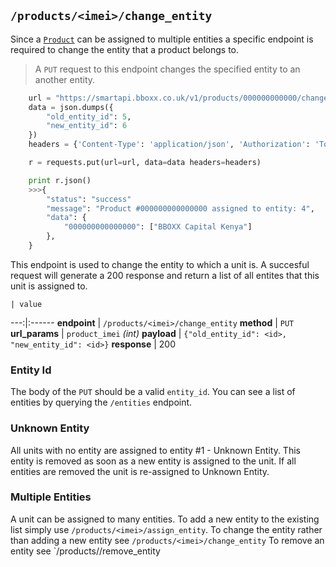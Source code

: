 ## `/products/<imei>/change_entity`

Since a <a href="#/product">`Product`</a> can be assigned to multiple entities a specific endpoint is required to change the entity that a product belongs to. 

> A `PUT` request to this endpoint changes the specified entity to an another entity.

```python
    url = "https://smartapi.bboxx.co.uk/v1/products/000000000000/change_entity"
    data = json.dumps({
        "old_entity_id": 5,
        "new_entity_id": 6
    })
    headers = {'Content-Type': 'application/json', 'Authorization': 'Token token=' + A_VALID_TOKEN}

    r = requests.put(url=url, data=data headers=headers)

    print r.json()
    >>>{
        "status": "success"
        "message": "Product #000000000000000 assigned to entity: 4",
        "data": {
            "000000000000000": ["BBOXX Capital Kenya"]
        },
    }
```

This endpoint is used to change the entity to which a unit is. A succesful request will generate a 200 response and return a list of all entites that this unit is assigned to. 

    | value 
---:|:------
__endpoint__ | `/products/<imei>/change_entity`
__method__ | `PUT`
__url_params__ | `product_imei` _(int)_
__payload__ | `{"old_entity_id": <id>, "new_entity_id": <id>}`
__response__ | 200

### Entity Id
The body of the `PUT` should be a valid `entity_id`. You can see a list of entities by querying the `/entities` endpoint.

### Unknown Entity
All units with no entity are assigned to entity #1 - Unknown Entity. This entity is removed as soon as a new entity is assigned to the unit. If all entities are removed the unit is re-assigned to Unknown Entity. 

### Multiple Entities
A unit can be assigned to many entities. 
To add a new entity to the existing list simply use `/products/<imei>/assign_entity`. 
To change the entity rather than adding a new entity see `/products/<imei>/change_entity`
To remove an entity see `/products/<imei>/remove_entity

